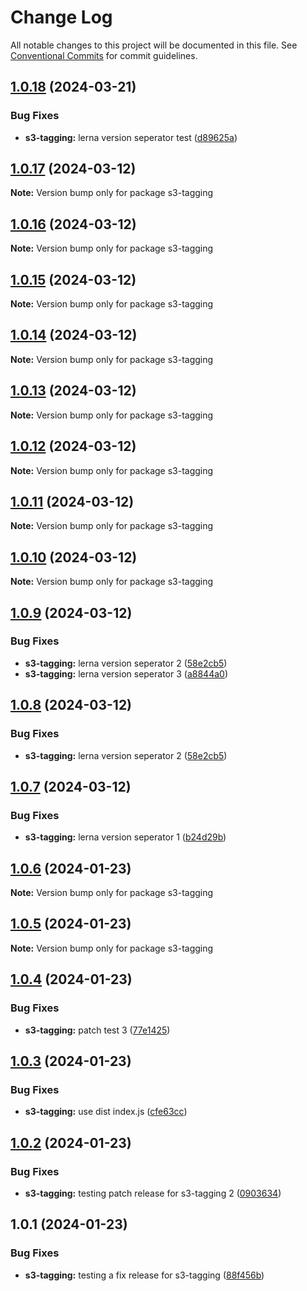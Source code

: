 # Change Log

All notable changes to this project will be documented in this file.
See [Conventional Commits](https://conventionalcommits.org) for commit guidelines.

## [1.0.18](https://github.com/twentyfourg/brian-lerna-test/compare/s3-tagging@1.0.9...s3-tagging@1.0.18) (2024-03-21)


### Bug Fixes

* **s3-tagging:** lerna version seperator test ([d89625a](https://github.com/twentyfourg/brian-lerna-test/commit/d89625acaf878f4c0d6a80327f5e3382d677cdaf))





## [1.0.17](https://github.com/twentyfourg/brian-lerna-test/compare/s3-tagging@1.0.9...s3-tagging@1.0.17) (2024-03-12)

**Note:** Version bump only for package s3-tagging





## [1.0.16](https://github.com/twentyfourg/brian-lerna-test/compare/s3-tagging@1.0.9...s3-tagging@1.0.16) (2024-03-12)

**Note:** Version bump only for package s3-tagging





## [1.0.15](https://github.com/twentyfourg/brian-lerna-test/compare/s3-tagging@1.0.9...s3-tagging@1.0.15) (2024-03-12)

**Note:** Version bump only for package s3-tagging





## [1.0.14](https://github.com/twentyfourg/brian-lerna-test/compare/s3-tagging@1.0.9...s3-tagging@1.0.14) (2024-03-12)

**Note:** Version bump only for package s3-tagging





## [1.0.13](https://github.com/twentyfourg/brian-lerna-test/compare/s3-tagging@1.0.9...s3-tagging@1.0.13) (2024-03-12)

**Note:** Version bump only for package s3-tagging





## [1.0.12](https://github.com/twentyfourg/brian-lerna-test/compare/s3-tagging@1.0.9...s3-tagging@1.0.12) (2024-03-12)

**Note:** Version bump only for package s3-tagging





## [1.0.11](https://github.com/twentyfourg/brian-lerna-test/compare/s3-tagging@1.0.9...s3-tagging@1.0.11) (2024-03-12)

**Note:** Version bump only for package s3-tagging





## [1.0.10](https://github.com/twentyfourg/brian-lerna-test/compare/s3-tagging@1.0.9...s3-tagging@1.0.10) (2024-03-12)

**Note:** Version bump only for package s3-tagging





## [1.0.9](https://github.com/twentyfourg/brian-lerna-test/compare/s3-tagging@1.0.7...s3-tagging@1.0.9) (2024-03-12)


### Bug Fixes

* **s3-tagging:** lerna version seperator 2 ([58e2cb5](https://github.com/twentyfourg/brian-lerna-test/commit/58e2cb5f99ad5590b31088e9a5292ad9eed40379))
* **s3-tagging:** lerna version seperator 3 ([a8844a0](https://github.com/twentyfourg/brian-lerna-test/commit/a8844a0149a8706cef25d63a05dc4ca2909f3fbe))





## [1.0.8](https://github.com/twentyfourg/brian-lerna-test/compare/s3-tagging@1.0.7...s3-tagging@1.0.8) (2024-03-12)


### Bug Fixes

* **s3-tagging:** lerna version seperator 2 ([58e2cb5](https://github.com/twentyfourg/brian-lerna-test/commit/58e2cb5f99ad5590b31088e9a5292ad9eed40379))





## [1.0.7](https://github.com/twentyfourg/brian-lerna-test/compare/s3-tagging@1.0.6...s3-tagging@1.0.7) (2024-03-12)


### Bug Fixes

* **s3-tagging:** lerna version seperator 1 ([b24d29b](https://github.com/twentyfourg/brian-lerna-test/commit/b24d29bd2c5d853a0be2e659949fc0f9d445cdb0))





## [1.0.6](https://github.com/twentyfourg/brian-lerna-test/compare/s3-tagging@1.0.5...s3-tagging@1.0.6) (2024-01-23)

**Note:** Version bump only for package s3-tagging





## [1.0.5](https://github.com/twentyfourg/brian-lerna-test/compare/s3-tagging@1.0.4...s3-tagging@1.0.5) (2024-01-23)

**Note:** Version bump only for package s3-tagging





## [1.0.4](https://github.com/twentyfourg/brian-lerna-test/compare/s3-tagging@1.0.3...s3-tagging@1.0.4) (2024-01-23)


### Bug Fixes

* **s3-tagging:** patch test 3 ([77e1425](https://github.com/twentyfourg/brian-lerna-test/commit/77e1425d642a684404dded2165af19e32fac4d44))





## [1.0.3](https://github.com/twentyfourg/brian-lerna-test/compare/s3-tagging@1.0.2...s3-tagging@1.0.3) (2024-01-23)


### Bug Fixes

* **s3-tagging:** use dist index.js ([cfe63cc](https://github.com/twentyfourg/brian-lerna-test/commit/cfe63ccec45b39a2e3e13c94eb2e41c0212a17c4))





## [1.0.2](https://github.com/twentyfourg/brian-lerna-test/compare/s3-tagging@1.0.1...s3-tagging@1.0.2) (2024-01-23)


### Bug Fixes

* **s3-tagging:** testing patch release for s3-tagging 2 ([0903634](https://github.com/twentyfourg/brian-lerna-test/commit/09036342b6968e7fb8fc769f9c9967643c8d9be8))





## 1.0.1 (2024-01-23)


### Bug Fixes

* **s3-tagging:** testing a fix release for s3-tagging ([88f456b](https://github.com/twentyfourg/brian-lerna-test/commit/88f456b4d6f002cdc834dfb19e2f5df0ecf6a56f))
